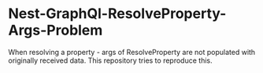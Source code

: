 # Nest-GraphQl-ResolveProperty-Args-Problem
When resolving a property - args of ResolveProperty are not populated with originally received data. This repository tries to reproduce this.
